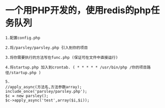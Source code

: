 # 一个用PHP开发的，使用redis的php任务队列

	1.配置config.php

	2.将/parsley/parsley.php 引入到你的项目

	3.将你需要执行的方法写在func.php (保证可在文件中直接运行)

	4.将startup.php 加入到crontab. ( * * * * * /usr/bin/php /你的项目路径/startup.php )

	5.
	//apply_async(方法名,方法参数array);
	include_once('parsley/parsley.php');
	$c = new parsley();
	$c->apply_async('test',array($i,$i));